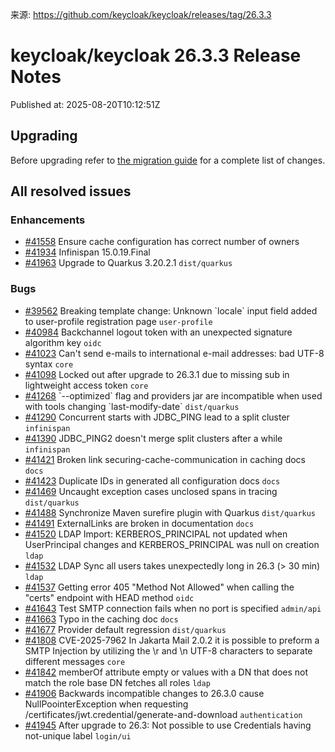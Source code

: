 来源: https://github.com/keycloak/keycloak/releases/tag/26.3.3

# keycloak/keycloak 26.3.3 Release Notes

Published at: 2025-08-20T10:12:51Z

<div>

<h2>Upgrading</h2>
<p>Before upgrading refer to <a href="https://www.keycloak.org/docs/latest/upgrading/#migration-changes">the migration guide</a> for a complete list of changes.</p>

<h2>All resolved issues</h2>



<h3>Enhancements</h3>
<ul>
<li><a href="https://github.com/keycloak/keycloak/issues/41558">#41558</a> Ensure cache configuration has correct number of owners </li>
<li><a href="https://github.com/keycloak/keycloak/issues/41934">#41934</a> Infinispan 15.0.19.Final </li>
<li><a href="https://github.com/keycloak/keycloak/issues/41963">#41963</a> Upgrade to Quarkus 3.20.2.1 <code>dist/quarkus</code></li>
</ul>

<h3>Bugs</h3>
<ul>
<li><a href="https://github.com/keycloak/keycloak/issues/39562">#39562</a> Breaking template change: Unknown `locale` input field added to user-profile registration page <code>user-profile</code></li>
<li><a href="https://github.com/keycloak/keycloak/issues/40984">#40984</a> Backchannel logout token with an unexpected signature algorithm key <code>oidc</code></li>
<li><a href="https://github.com/keycloak/keycloak/issues/41023">#41023</a> Can't send e-mails to international e-mail addresses: bad UTF-8 syntax <code>core</code></li>
<li><a href="https://github.com/keycloak/keycloak/issues/41098">#41098</a> Locked out after upgrade to 26.3.1 due to missing sub in lightweight access token <code>core</code></li>
<li><a href="https://github.com/keycloak/keycloak/issues/41268">#41268</a> `--optimized` flag and providers jar are incompatible when used with tools changing `last-modify-date` <code>dist/quarkus</code></li>
<li><a href="https://github.com/keycloak/keycloak/issues/41290">#41290</a> Concurrent starts with JDBC_PING lead to a split cluster <code>infinispan</code></li>
<li><a href="https://github.com/keycloak/keycloak/issues/41390">#41390</a> JDBC_PING2 doesn't merge split clusters after a while <code>infinispan</code></li>
<li><a href="https://github.com/keycloak/keycloak/issues/41421">#41421</a> Broken link securing-cache-communication in caching docs <code>docs</code></li>
<li><a href="https://github.com/keycloak/keycloak/issues/41423">#41423</a> Duplicate IDs in generated all configuration docs <code>docs</code></li>
<li><a href="https://github.com/keycloak/keycloak/issues/41469">#41469</a> Uncaught exception cases unclosed spans in tracing <code>dist/quarkus</code></li>
<li><a href="https://github.com/keycloak/keycloak/issues/41488">#41488</a> Synchronize Maven surefire plugin with Quarkus <code>dist/quarkus</code></li>
<li><a href="https://github.com/keycloak/keycloak/issues/41491">#41491</a> ExternalLinks are broken in documentation <code>docs</code></li>
<li><a href="https://github.com/keycloak/keycloak/issues/41520">#41520</a> LDAP Import: KERBEROS_PRINCIPAL not updated when UserPrincipal changes and KERBEROS_PRINCIPAL was null on creation <code>ldap</code></li>
<li><a href="https://github.com/keycloak/keycloak/issues/41532">#41532</a> LDAP Sync all users takes unexpectedly long in 26.3 (> 30 min) <code>ldap</code></li>
<li><a href="https://github.com/keycloak/keycloak/issues/41537">#41537</a> Getting error 405 "Method Not Allowed" when calling the "certs" endpoint with HEAD method <code>oidc</code></li>
<li><a href="https://github.com/keycloak/keycloak/issues/41643">#41643</a> Test SMTP connection fails when no port is specified <code>admin/api</code></li>
<li><a href="https://github.com/keycloak/keycloak/issues/41663">#41663</a> Typo in the caching doc <code>docs</code></li>
<li><a href="https://github.com/keycloak/keycloak/issues/41677">#41677</a> Provider default regression <code>dist/quarkus</code></li>
<li><a href="https://github.com/keycloak/keycloak/issues/41808">#41808</a> CVE-2025-7962 In Jakarta Mail 2.0.2 it is possible to preform a SMTP Injection by utilizing the \r and \n UTF-8 characters to separate different messages <code>core</code></li>
<li><a href="https://github.com/keycloak/keycloak/issues/41842">#41842</a> memberOf attribute empty or values with a DN that does not match the role base DN fetches all roles <code>ldap</code></li>
<li><a href="https://github.com/keycloak/keycloak/issues/41906">#41906</a> Backwards incompatible changes to 26.3.0 cause NullPoointerException when requesting /certificates/jwt.credential/generate-and-download <code>authentication</code></li>
<li><a href="https://github.com/keycloak/keycloak/issues/41945">#41945</a> After upgrade to 26.3: Not possible to use Credentials having not-unique label <code>login/ui</code></li>
</ul>

</div>